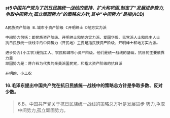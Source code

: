 ##### st5中国共产党为了抗日民族统一战线的坚持、扩大和巩固,制定了“发展进步势力,争取中间势力,孤立顽固势力”的策略总方针,其中“中间势力”是指(ACD)
    A民族资产阶级 B.城市小资产阶级 C开明绅士 D地方实力派
    
    中间势力包括：即民族资产阶级、开明绅士和地方实力派、爱国华侨、无党派人士和民主人士
    抗日民族统一战线中的中间势力（开民地）主要是指民族资产阶级、开明绅士和地方实力派。  
          
    进步势力(小工农)是指工人、农民和城市小资产阶级。他们是统一战线的基础，抗日的主要依靠力量
    顽固势力是：蒋介石为代表的亲美派国民党，和指大资产阶级的抗日派
    
    开明的，小工农

#### 16.毛泽东提出中国共产党在抗日民族统一战线中的策略总方针是争取多数、反对少数。
>   6.B。中国共产党关于抗日民族统一战线的策略总方针是发展进步
    势力,争取中间势力,孤立顽固势力。